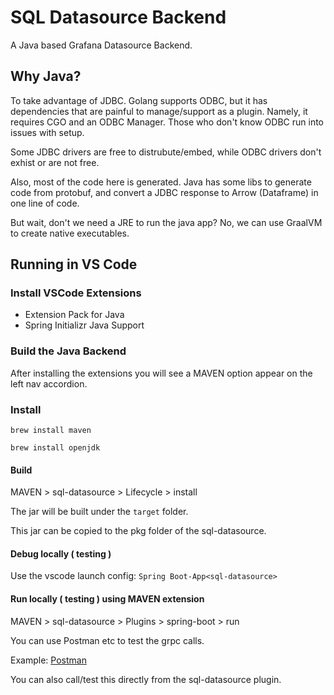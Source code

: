 # SQL Datasource Backend

A Java based Grafana Datasource Backend.

## Why Java?

To take advantage of JDBC.  Golang supports ODBC, but it has dependencies that are painful to manage/support as a plugin.  Namely, it requires CGO and an ODBC Manager.  Those who don't know ODBC run into issues with setup.  

Some JDBC drivers are free to distrubute/embed, while ODBC drivers don't exhist or are not free.

Also, most of the code here is generated.  Java has some libs to generate code from protobuf, and convert a JDBC response to Arrow (Dataframe) in one line of code.

But wait, don't we need a JRE to run the java app?  No, we can use GraalVM to create native executables.

## Running in VS Code

### Install VSCode Extensions

* Extension Pack for Java
* Spring Initializr Java Support

### Build the Java Backend

After installing the extensions you will see a MAVEN option appear on the left nav accordion.

### Install

```
brew install maven
```

```
brew install openjdk
```

#### Build 

MAVEN > sql-datasource > Lifecycle > install

The jar will be built under the `target` folder.

This jar can be copied to the pkg folder of the sql-datasource.

#### Debug locally ( testing )
Use the vscode launch config:  `Spring Boot-App<sql-datasource>`

#### Run locally ( testing ) using MAVEN extension

MAVEN > sql-datasource > Plugins > spring-boot > run

You can use Postman etc to test the grpc calls.

Example: [Postman](https://sql-datasource.postman.co/workspace/sql-datasource~3828ec51-8c66-4349-9973-a15ffe8ec9b7/collection/6744d3e91b8ea0b69345acb2?action=share&creator=24818991)

You can also call/test this directly from the sql-datasource plugin.